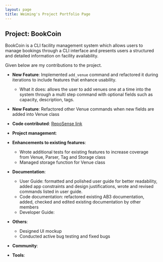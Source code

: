```yaml
---
layout: page
title: Weiming's Project Portfolio Page
---
```


## Project: BookCoin

BookCoin is a CLI facility management system which allows users to manage bookings through a CLI interface and presents users a structured and detailed information on facility availability.

Given below are my contributions to the project.

* **New Feature**: Implemented `add_venue` command and refactored it during iterations to include features that enhance usability.
    * What it does: allows the user to add venues one at a time into the system through a multi step command with optional fields such as capacity, description, tags.

* **New Feature**: Refactored other Venue commands when new fields are added into Venue class

* **Code contributed**: [RepoSense link]()

* **Project management**:

* **Enhancements to existing features**:
    * Wrote additional tests for existing features to increase coverage from Venue, Parser, Tag and Storage class
    * Managed storage function for Venue class

* **Documentation**:
    * User Guide: formatted and polished user guide for better readability, added app constraints and design justifications, wrote and revised commands listed in user guide.
    * Code documentation: refactored existing AB3 documentation, added, checked and edited existing documentation by other members
    * Developer Guide:

* **Others**:
    * Designed UI mockup
    * Conducted active bug testing and fixed bugs

* **Community**:

* **Tools**:

